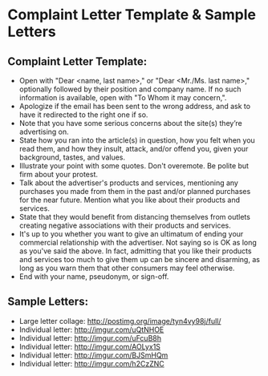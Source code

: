 # Complaint Letter Template & Sample Letters

## Complaint Letter Template:
* Open with "Dear \<name, last name\>," or "Dear \<Mr./Ms. last name\>," optionally followed by their position and company name. If no such information is available, open with "To Whom it may concern,".
* Apologize if the email has been sent to the wrong address, and ask to have it redirected to the right one if so.
* Note that you have some serious concerns about the site(s) they’re advertising on.
* State how you ran into the article(s) in question, how you felt when you read them, and how they insult, attack, and/or offend you, given your background, tastes, and values.
* Illustrate your point with some quotes. Don't overemote. Be polite but firm about your protest.
* Talk about the advertiser's products and services, mentioning any purchases you made from them in the past and/or planned purchases for the near future. Mention what you like about their products and services.
* State that they would benefit from distancing themselves from outlets creating negative associations with their products and services.
* It's up to you whether you want to give an ultimatum of ending your commercial relationship with the advertiser. Not saying so is OK as long as you've said the above. In fact, admitting that you like their products and services too much to give them up can be sincere and disarming, as long as you warn them that other consumers may feel otherwise.
* End with your name, pseudonym, or sign-off.

## Sample Letters:
* Large letter collage: http://postimg.org/image/tyn4vy98j/full/
* Individual letter: http://imgur.com/uQtNHOE
* Individual letter: http://imgur.com/uFcuB8h
* Individual letter: http://imgur.com/AOLyx1S
* Individual letter: http://imgur.com/BJSmHQm
* Individual letter: http://imgur.com/h2CzZNC

